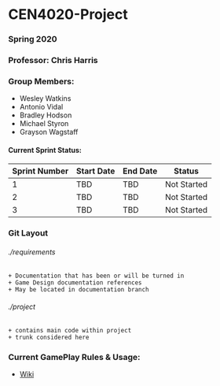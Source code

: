 # CEN4020-Project

### Spring 2020
### Professor: Chris Harris
### Group Members:
* Wesley Watkins
* Antonio Vidal
* Bradley Hodson
* Michael Styron
* Grayson Wagstaff

#### Current Sprint Status:
Sprint Number | Start Date | End Date | Status
--- | --- | --- | ---
1 | TBD | TBD | Not Started
2 | TBD | TBD | Not Started
3 | TBD | TBD | Not Started

### Git Layout

###### ./requirements
	+ Documentation that has been or will be turned in
	+ Game Design documentation references
	+ May be located in documentation branch


###### ./project
 	+ contains main code within project
	+ trunk considered here


### Current GamePlay Rules & Usage:
 + [Wiki](https://github.com/wesleywatkins/CEN4020-Project/wiki)
